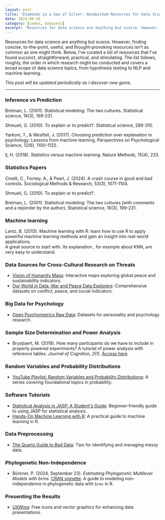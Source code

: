 ```yaml
---
layout: post
title: "Diamonds in a Sea of Silver; Handpicked Resources for Data Science"
date: 2024-09-16
category: [codes, datasets]
excerpt: "Resources for data science are anything but scarce. However..."
---
```

Resources for data science are anything but scarce. However, finding concise, to-the-point, useful, and thought-provoking resources isn’t as common as one might think. Below, I’ve curated a list of resources that I've found succinct, straightforward, practical, and stimulating. The list follows, roughly, the order in which research might be conducted and covers a broad scope of data science topics, from hypothesis testing to NLP and machine learning.

_This post will be updated periodically as I discover new gems._

---
### Inference vs Prediction 
Breiman, L. (2001). Statistical modeling: The two cultures. Statistical science, 16(3), 199-231.

Shmueli, G. (2010). To explain or to predict?. Statistical science, 289-310.

Yarkoni, T., & Westfall, J. (2017). Choosing prediction over explanation in psychology: Lessons from machine learning. Perspectives on Psychological Science, 12(6), 1100–1122.

Ij, H. (2018). Statistics versus machine learning. Nature Methods, 15(4), 233.

### Statistics Papers  
Cinelli, C., Forney, A., & Pearl, J. (2024). A crash course in good and bad controls. Sociological Methods & Research, 53(3), 1071-1104.  

Shmueli, G. (2010). To explain or to predict?.  

Breiman, L. (2001). Statistical modeling: The two cultures (with comments and a rejoinder by the author). Statistical science, 16(3), 199-231.

### Machine learning 
Lantz, B. (2013). Machine learning with R: learn how to use R to apply powerful machine learning methods and gain an insight into real-world applications.  
A great source to start with. Its explanation , for example about KNN, are very easy to understand. 

### Data Sources for Cross-Cultural Research on Threats
- [Vision of Humanity Maps](https://www.visionofhumanity.org/maps/#/): Interactive maps exploring global peace and sustainability indicators.
- [Our World in Data: War and Peace Data Explorers](https://ourworldindata.org/war-and-peace-data-explorers): Comprehensive datasets on conflict, peace, and social indicators.

### Big Data for Psychology
- [Open Psychometrics Raw Data](https://openpsychometrics.org/_rawdata/): Datasets for personality and psychology research.

### Sample Size Determination and Power Analysis
- Brysbaert, M. (2019). How many participants do we have to include in properly powered experiments? A tutorial of power analysis with reference tables. *Journal of Cognition, 2*(1). [Access here](https://doi.org/10.5334/joc.72).

### Random Variables and Probability Distributions
- [YouTube Playlist: Random Variables and Probability Distributions](https://www.youtube.com/playlist?list=PLSQl0a2vh4HCLjAoORNwUJLWi5ovMjbax): A series covering foundational topics in probability.

### Software Tutorials
- [Statistical Analysis in JASP: A Student's Guide](https://jasp-stats.org/wp-content/uploads/2022/04/Statistical-Analysis-in-JASP-A-Students-Guide-v16.pdf): Beginner-friendly guide to using JASP for statistical analysis.
- [Hands-On Machine Learning with R](https://bradleyboehmke.github.io/HOML): A practical guide to machine learning in R.

### Data Preprocessing
- [The Quartz Guide to Bad Data](https://github.com/Quartz/bad-data-guide): Tips for identifying and managing messy data.

### Phylogenetic Non-Independence
- Bürkner, P. (2024, September 23). *Estimating Phylogenetic Multilevel Models with brms*. [CRAN vignette](https://cran.r-project.org/web/packages/brms/vignettes/brms_phylogenetics.html): A guide to modeling non-independence in phylogenetic data with `brms` in R.

### Presenting the Results
- [UXWing](https://uxwing.com/): Free icons and vector graphics for enhancing data presentations.

